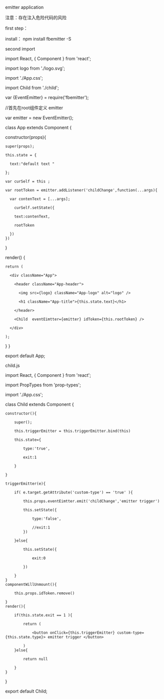 emitter application

注意：存在注入危险代码的风险


first step：

install： npm install fbemitter -S




second  import

import React, { Component } from 'react';

import logo from './logo.svg';

import './App.css';

import Child from './child';

var {EventEmitter} = require('fbemitter');


//首先在root组件定义 emitter

var emitter = new EventEmitter();

class App extends Component {

  constructor(props){
	
    super(props);
		
    this.state = {
		
      text:"default text "
			
    }; 
		
    var curSelf = this ;
		
    var rootToken = emitter.addListener('childChange',function(...args){
		
      var contenText = [...args];
			
        curSelf.setState({
				
        text:contenText,
				
        rootToken
				
      })
    })
  }
	
  render() {
	
    return (
		
      <div className="App">
			
        <header className="App-header">
				
          <img src={logo} className="App-logo" alt="logo" />
					
          <h1 className="App-title">{this.state.text}</h1>
					
        </header>
				
        <Child  eventEimtter={emitter} idToken={this.rootToken} />
				
      </div>
			
    );
  }
}

export default App;


child.js

import React, { Component } from 'react';

import PropTypes from 'prop-types';

import './App.css';

class Child extends Component {

    constructor(){
		
        super();
				
        this.triggerEmitter = this.triggerEmitter.bind(this)
				
        this.state={
				
            type:'true',
						
            exit:1
						
        }
				
    }
		
    triggerEmitter(e){
		
        if( e.target.getAttribute('custom-type') == 'true' ){
				
            this.props.eventEimtter.emit('childChange','emitter trigger')
						
            this.setState({
						
                type:'false',
								
                //exit:1
            })
						
        }else{
				
            this.setState({
						
                exit:0
								
            })
						
        }
    }
    componentWillUnmount(){
		
        this.props.idToken.remove()
				
    }
    render(){
		
        if(this.state.exit == 1 ){
				
            return (
						
                <button onClick={this.triggerEmitter} custom-type={this.state.type}> emitter trigger </button>
								
            )
        }else{
				
            return null
						
        }
    }

}

export default Child;
